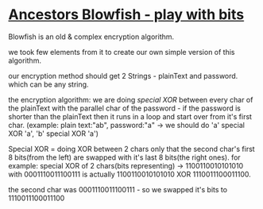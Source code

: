 # [Ancestors Blowfish - play with bits](https://www.codewars.com/kata/ancestors-blowfish-play-with-bits "https://www.codewars.com/kata/587510553793a30f640000ff")

Blowfish is an old & complex encryption algorithm.

we took few elements from it to create our own simple version of this algorithm.

our encryption method should get 2 Strings - plainText and password. which can be any string.

the encryption algorithm: we are doing *special XOR* between every char of the plainText with the parallel char of the password - if the password is shorter than the plainText then it runs in a loop and start over from it's first char. (example: plain text:\"ab\", password:\"a\" -> we should do 'a' special XOR 'a', 'b' special XOR 'a')

Special XOR = doing XOR between 2 chars only that the second char's first 8 bits(from the left) are swapped with it's last 8 bits(the right ones). for example:
special XOR of 2 chars(bits representing) -> 1100110010101010 with 0001110011100111 is actually 1100110010101010 XOR 1110011100011100.

the second char was 0001110011100111 - so we swapped it's bits to 1110011100011100